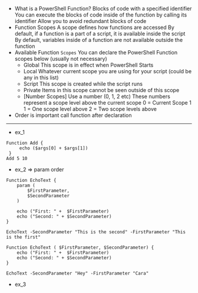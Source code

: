 - What is a PowerShell Function?
Blocks of code with a specified identifier
You can execute the blocks of code inside of the function by calling its identifier
Allow you to avoid redundant blocks of code
- Function Scopes
A scope defines how functions are accessed
By default, if a function is a part of a script, it is available inside the script
By default, variables inside of a function are not available outside the
function
- Available Function `Scopes`
  You can declare the PowerShell Function scopes below (usually not necessary)
	- Global
    This scope is in effect when PowerShell Starts
	- Local
    Whatever current scope you are using for your script (could be any in this list)
	- Script
    This scope is created while the script runs
	- Private
    Items in this scope cannot be seen outside of this scope
	- [Number Scopes]
    Use a number (0, 1, 2 etc)
    These numbers represent a scope level above the current scope
    0 = Current Scope
    1 1 = One scope level above
    2 = Two scope levels above
- Order is important call function after declaration
---
- ex_1
```
Function Add {
     echo ($args[0] + $args[1])
 }
Add 5 10                
```
- ex_2 => param order
```
Function EchoText {
    param (
        $FirstParameter,
        $SecondParameter
    )
                     
    echo ("First: " +  $FirstParameter)
    echo ("Second: " + $SecondParameter)
}

EchoText -SecondParameter "This is the second" -FirstParameter "This is the first"         
```
```
Function EchoText ( $FirstParameter, $SecondParameter) {
    echo ("First: " +  $FirstParameter)
    echo ("Second: " + $SecondParameter)
}

EchoText -SecondParameter "Hey" -FirstParameter "Cara"             
```
- ex_3
```
           
```